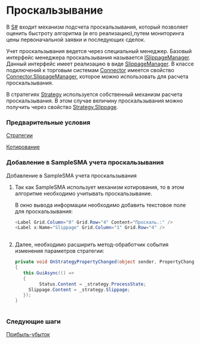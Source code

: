 # Проскальзывание

В [S\#](StockSharpAbout.md) входит механизм подсчета проскальзывания, который позволяет оценить быстроту алгоритма (и его реализацию),путем мониторинга цены первоначальной заявки и последующих сделок.

Учет проскальзывания ведется через специальный менеджер. Базовый интерфейс менеджера проскальзывания называется [ISlippageManager](xref:StockSharp.Algo.Slippage.ISlippageManager). Данный интерфейс имеет реализацию в виде [SlippageManager](xref:StockSharp.Algo.Slippage.SlippageManager). В классе подключений к торговым системам [Connector](xref:StockSharp.Algo.Connector) имеется свойство [Connector.SlippageManager](xref:StockSharp.Algo.Connector.SlippageManager), которое можно использовать для расчета проскальзывания. 

В стратегиях [Strategy](xref:StockSharp.Algo.Strategies.Strategy) используется собственный механизм расчета проскальзывания. В этом случае величину проскальзывания можно получить через свойство [Strategy.Slippage](xref:StockSharp.Algo.Strategies.Strategy.Slippage).

### Предварительные условия

[Стратегии](Strategy.md)

[Котирование](StrategyQuoting.md)

### Добавление в SampleSMA учета проскальзывания

Добавление в SampleSMA учета проскальзывания

1. Так как SampleSMA использует механизм котирования, то в этом алгоритме необходимо учитывать проскальзывание.

   В окно вывода информации необходимо добавить текстовое поле для проскальзывания:

   ```cs
   <Label Grid.Column="0" Grid.Row="4" Content="Проскаль.:" />
   <Label x:Name="Slippage" Grid.Column="1" Grid.Row="4" />
   						
   ```
2. Далее, необходимо расширить метод\-обработчик события изменения параметров стратегии:

   ```cs
   private void OnStrategyPropertyChanged(object sender, PropertyChangedEventArgs e)
   {
      this.GuiAsync(() =>
      {
         	Status.Content = _strategy.ProcessState;
       	Slippage.Content = _strategy.Slippage;
      });
   }
   						
   ```

### Следующие шаги

[Прибыль\-убыток](PnL.md)
